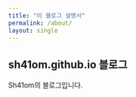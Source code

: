 ```yaml
---
title: "이 블로그 설명서"
permalink: /about/
layout: single
---
```


## sh41om.github.io 블로그

Sh41om의 블로그입니다.

